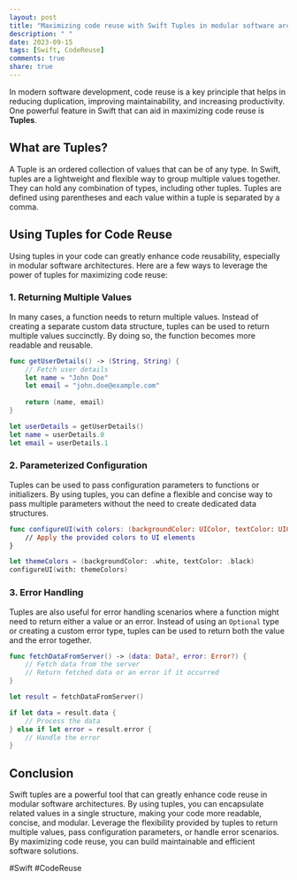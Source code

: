 ```yaml
---
layout: post
title: "Maximizing code reuse with Swift Tuples in modular software architectures."
description: " "
date: 2023-09-15
tags: [Swift, CodeReuse]
comments: true
share: true
---
```


In modern software development, code reuse is a key principle that helps in reducing duplication, improving maintainability, and increasing productivity. One powerful feature in Swift that can aid in maximizing code reuse is **Tuples**.

## What are Tuples?

A Tuple is an ordered collection of values that can be of any type. In Swift, tuples are a lightweight and flexible way to group multiple values together. They can hold any combination of types, including other tuples. Tuples are defined using parentheses and each value within a tuple is separated by a comma.

## Using Tuples for Code Reuse

Using tuples in your code can greatly enhance code reusability, especially in modular software architectures. Here are a few ways to leverage the power of tuples for maximizing code reuse:

### 1. Returning Multiple Values

In many cases, a function needs to return multiple values. Instead of creating a separate custom data structure, tuples can be used to return multiple values succinctly. By doing so, the function becomes more readable and reusable.

```swift
func getUserDetails() -> (String, String) {
    // Fetch user details
    let name = "John Doe"
    let email = "john.doe@example.com"
    
    return (name, email)
}

let userDetails = getUserDetails()
let name = userDetails.0
let email = userDetails.1
```

### 2. Parameterized Configuration

Tuples can be used to pass configuration parameters to functions or initializers. By using tuples, you can define a flexible and concise way to pass multiple parameters without the need to create dedicated data structures.

```swift
func configureUI(with colors: (backgroundColor: UIColor, textColor: UIColor)) {
    // Apply the provided colors to UI elements
}

let themeColors = (backgroundColor: .white, textColor: .black)
configureUI(with: themeColors)
```

### 3. Error Handling

Tuples are also useful for error handling scenarios where a function might need to return either a value or an error. Instead of using an `Optional` type or creating a custom error type, tuples can be used to return both the value and the error together.

```swift
func fetchDataFromServer() -> (data: Data?, error: Error?) {
    // Fetch data from the server
    // Return fetched data or an error if it occurred
}

let result = fetchDataFromServer()

if let data = result.data {
    // Process the data
} else if let error = result.error {
    // Handle the error
}
```

## Conclusion

Swift tuples are a powerful tool that can greatly enhance code reuse in modular software architectures. By using tuples, you can encapsulate related values in a single structure, making your code more readable, concise, and modular. Leverage the flexibility provided by tuples to return multiple values, pass configuration parameters, or handle error scenarios. By maximizing code reuse, you can build maintainable and efficient software solutions.

#Swift #CodeReuse